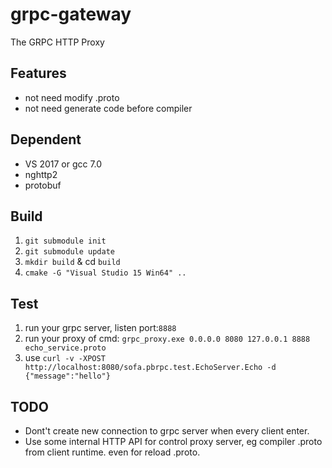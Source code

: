 # grpc-gateway
The GRPC HTTP Proxy

## Features
* not need modify .proto
* not need generate code before compiler 

## Dependent
* VS 2017 or gcc 7.0
* nghttp2
* protobuf

## Build
1. `git submodule init`
2. `git submodule update`
3. `mkdir build` & cd `build`
4. `cmake -G "Visual Studio 15 Win64" ..`

## Test
1. run your grpc server, listen port:`8888`
2. run your proxy of cmd: `grpc_proxy.exe 0.0.0.0 8080 127.0.0.1 8888 echo_service.proto`
3. use `curl -v -XPOST http://localhost:8080/sofa.pbrpc.test.EchoServer.Echo -d {"message":"hello"}`

## TODO
* Dont't create new connection to grpc server when every client enter.
* Use some internal HTTP API for control proxy server, eg compiler .proto from client runtime.
even for reload .proto.